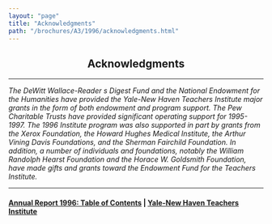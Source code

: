 ```yaml
---
layout: "page"
title: "Acknowledgments"
path: "/brochures/A3/1996/acknowledgments.html"
---
```

<main>
<center>
<h2>Acknowledgments</h2></center>
<hr/>
<i>
The DeWitt Wallace-Reader s Digest Fund and the National Endowment for the
Humanities have provided the Yale-New Haven Teachers Institute major
grants in the form of both endowment and program support.  The Pew
Charitable Trusts have provided significant operating support for
1995-1997.  The 1996 Institute program was also supported in part by
grants from the Xerox Foundation, the Howard Hughes Medical Institute, the
Arthur Vining Davis Foundations, and the Sherman Fairchild Foundation.  In
addition, a number of individuals and foundations, notably the William
Randolph Hearst Foundation and the Horace W. Goldsmith Foundation, have
made gifts and grants toward the Endowment Fund for the Teachers
Institute. 
</i>
<hr/>
<h4><a href=".\">Annual Report 1996: Table of Contents</a> |
<a href="/">Yale-New Haven Teachers Institute</a>
</h4>
</main>